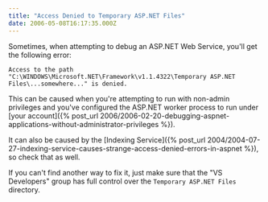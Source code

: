 ```yaml
---
title: "Access Denied to Temporary ASP.NET Files"
date: 2006-05-08T16:17:35.000Z
---
```

Sometimes, when attempting to debug an ASP.NET Web Service, you'll get the following error:

```
Access to the path "C:\WINDOWS\Microsoft.NET\Framework\v1.1.4322\Temporary ASP.NET Files\...somewhere..." is denied.
```

This can be caused when you're attempting to run with non-admin privileges and you've configured the ASP.NET worker
process to run under [your account]({% post_url 2006/2006-02-20-debugging-aspnet-applications-without-administrator-privileges %}).

It can also be caused by the [Indexing Service]({% post_url 2004/2004-07-27-indexing-service-causes-strange-access-denied-errors-in-aspnet %}), so check that as well.

If you can't find another way to fix it, just make sure that the "VS Developers" group has full control over the
`Temporary ASP.NET Files` directory.
